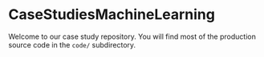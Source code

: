 # CaseStudiesMachineLearning

Welcome to our case study repository.
You will find most of the production source code in the `code/` subdirectory.

